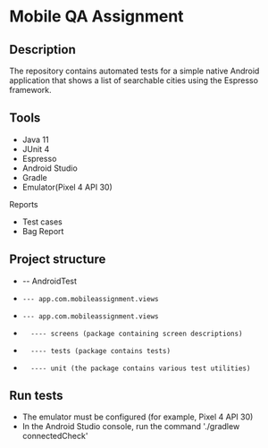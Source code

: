 # Mobile QA Assignment

## Description
The repository contains automated tests for a simple native Android application that shows a list of searchable cities using the Espresso framework. 

## Tools
- Java 11
- JUnit 4
- Espresso
- Android Studio
- Gradle
- Emulator(Pixel 4 API 30)

Reports
- Test cases
- Bag Report

## Project structure
- -- AndroidTest
-     --- app.com.mobileassignment.views 
-     --- app.com.mobileassignment.views 
-       ---- screens (package containing screen descriptions)
-       ---- tests (package contains tests)
-       ---- unit (the package contains various test utilities)
   
## Run tests
- The emulator must be configured (for example, Pixel 4 API 30)
- In the Android Studio console, run the command './gradlew connectedCheck'
